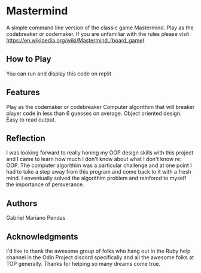 # Mastermind

A simple command line version of the classic game Mastermind. Play as the codebreaker
or codemaker. If you are unfamiliar with the rules please visit https://en.wikipedia.org/wiki/Mastermind_(board_game)

## How to Play

You can run and display this code on replit 

## Features

Play as the codemaker or codebreaker
Computer algorithim that will breaker player code in less than 6 guesses on average.
Object oriented design.
Easy to read output.


## Reflection

I was looking forward to really honing my OOP design skills with this project and I came to learn how much I don't know about what I don't know re: OOP. The computer algorithim was a particular challenge and at one point I had to take a step away from this program and come back to it with a fresh mind. I enventually solved the algorithim problem and reinforcd to myself the importance of persverance.



## Authors

Gabriel Mariano Pendas

## Acknowledgments

I'd like to thank the awesome group of folks who hang out in the Ruby help channel in the Odin Project discord specifically and all the awesome folks at TOP generally. Thanks for helping so many dreams come true.